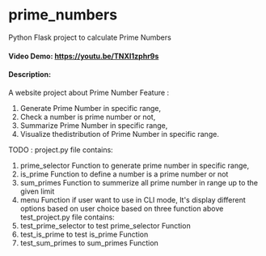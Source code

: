 # prime_numbers
Python Flask project to calculate Prime Numbers 
#### Video Demo: https://youtu.be/TNXI1zphr9s
#### Description:
A website project about Prime Number 
Feature :
1. Generate Prime Number in specific range,
2. Check a number is prime number or not,
3. Summarize Prime Number in specific range,
4. Visualize thedistribution of Prime Number in specific range.

TODO :
project.py file contains:
  1. prime_selector Function to generate prime number in specific range,
  2. is_prime Function to define a number is a prime number or not
  3. sum_primes Function to summerize all prime number in range up to the given limit
  4. menu Function if user want to use in CLI mode, It's display different options based on user choice based on three function above
test_project.py file contains:
  1. test_prime_selector to test prime_selector Function
  2. test_is_prime to test is_prime Function
  3. test_sum_primes to sum_primes Function
